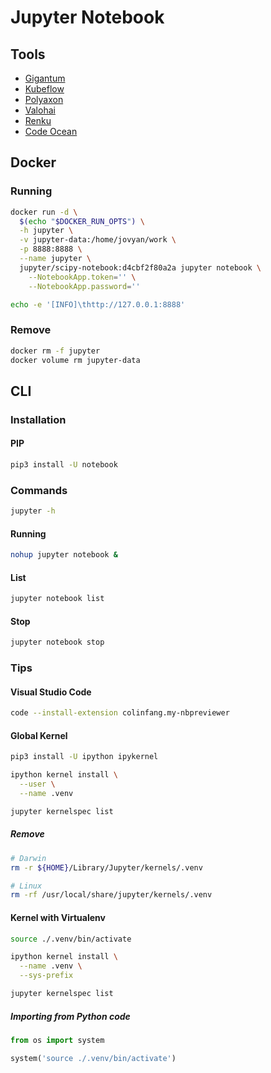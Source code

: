 # Jupyter Notebook

## Tools

- [Gigantum]()
- [Kubeflow]()
- [Polyaxon]()
- [Valohai]()
- [Renku]()
- [Code Ocean]()

<!-- https://github.com/SwissDataScienceCenter/r10e-ds-py/blob/master/notebooks/02-Tools.ipynb -->

## Docker

### Running

```sh
docker run -d \
  $(echo "$DOCKER_RUN_OPTS") \
  -h jupyter \
  -v jupyter-data:/home/jovyan/work \
  -p 8888:8888 \
  --name jupyter \
  jupyter/scipy-notebook:d4cbf2f80a2a jupyter notebook \
    --NotebookApp.token='' \
    --NotebookApp.password=''
```

```sh
echo -e '[INFO]\thttp://127.0.0.1:8888'
```

### Remove

```sh
docker rm -f jupyter
docker volume rm jupyter-data
```

## CLI

### Installation

#### PIP

```sh
pip3 install -U notebook
```

### Commands

```sh
jupyter -h
```

#### Running

```sh
nohup jupyter notebook &
```

#### List

```sh
jupyter notebook list
```

#### Stop

```sh
jupyter notebook stop
```

### Tips

#### Visual Studio Code

```sh
code --install-extension colinfang.my-nbpreviewer
```

#### Global Kernel

```sh
pip3 install -U ipython ipykernel
```

```sh
ipython kernel install \
  --user \
  --name .venv
```

```sh
jupyter kernelspec list
```

##### Remove

```sh
# Darwin
rm -r ${HOME}/Library/Jupyter/kernels/.venv

# Linux
rm -rf /usr/local/share/jupyter/kernels/.venv
```

#### Kernel with Virtualenv

```sh
source ./.venv/bin/activate
```

```sh
ipython kernel install \
  --name .venv \
  --sys-prefix
```

```sh
jupyter kernelspec list
```

##### Importing from Python code

```py
from os import system

system('source ./.venv/bin/activate')
```

